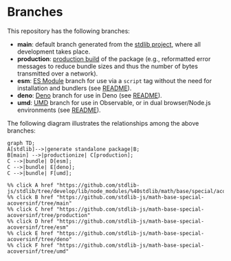 <!--

@license Apache-2.0

Copyright (c) 2022 The Stdlib Authors.

Licensed under the Apache License, Version 2.0 (the "License");
you may not use this file except in compliance with the License.
You may obtain a copy of the License at

    http://www.apache.org/licenses/LICENSE-2.0

Unless required by applicable law or agreed to in writing, software
distributed under the License is distributed on an "AS IS" BASIS,
WITHOUT WARRANTIES OR CONDITIONS OF ANY KIND, either express or implied.
See the License for the specific language governing permissions and
limitations under the License.

-->

# Branches

This repository has the following branches:

-   **main**: default branch generated from the [stdlib project][stdlib-url], where all development takes place.
-   **production**: [production build][production-url] of the package (e.g., reformatted error messages to reduce bundle sizes and thus the number of bytes transmitted over a network).
-   **esm**: [ES Module][esm-url] branch for use via a `script` tag without the need for installation and bundlers (see [README][esm-readme]).
-   **deno**: [Deno][deno-url] branch for use in Deno (see [README][deno-readme]).
-   **umd**: [UMD][umd-url] branch for use in Observable, or in dual browser/Node.js environments (see [README][umd-readme]).

The following diagram illustrates the relationships among the above branches:

```mermaid
graph TD;
A[stdlib]-->|generate standalone package|B;
B[main] -->|productionize| C[production];
C -->|bundle| D[esm];
C -->|bundle| E[deno];
C -->|bundle| F[umd];

%% click A href "https://github.com/stdlib-js/stdlib/tree/develop/lib/node_modules/%40stdlib/math/base/special/acoversinf"
%% click B href "https://github.com/stdlib-js/math-base-special-acoversinf/tree/main"
%% click C href "https://github.com/stdlib-js/math-base-special-acoversinf/tree/production"
%% click D href "https://github.com/stdlib-js/math-base-special-acoversinf/tree/esm"
%% click E href "https://github.com/stdlib-js/math-base-special-acoversinf/tree/deno"
%% click F href "https://github.com/stdlib-js/math-base-special-acoversinf/tree/umd"
```

[stdlib-url]: https://github.com/stdlib-js/stdlib/tree/develop/lib/node_modules/%40stdlib/math/base/special/acoversinf
[production-url]: https://github.com/stdlib-js/math-base-special-acoversinf/tree/production
[deno-url]: https://github.com/stdlib-js/math-base-special-acoversinf/tree/deno
[deno-readme]: https://github.com/stdlib-js/math-base-special-acoversinf/blob/deno/README.md
[umd-url]: https://github.com/stdlib-js/math-base-special-acoversinf/tree/umd
[umd-readme]: https://github.com/stdlib-js/math-base-special-acoversinf/blob/umd/README.md
[esm-url]: https://github.com/stdlib-js/math-base-special-acoversinf/tree/esm
[esm-readme]: https://github.com/stdlib-js/math-base-special-acoversinf/blob/esm/README.md